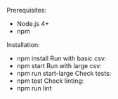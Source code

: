 Prerequisites:
- Node.js 4+
- npm

Installation:
- npm install
Run with basic csv:
- npm start
Run with large csv:
- npm run start-large
Check tests:
- npm test
Check linting:
- npm run lint
